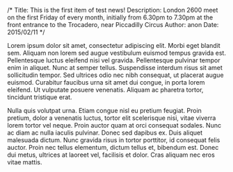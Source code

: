 /*
Title: This is the first item of test news!
Description: London 2600 meet on the first Friday of every month, initially from 6.30pm to 7.30pm at the front entrance to the Trocadero, near Piccadilly Circus
Author: anon
Date: 2015/02/11
*/

Lorem ipsum dolor sit amet, consectetur adipiscing elit. Morbi eget blandit sem. Aliquam non lorem sed augue vestibulum euismod tempus gravida est. Pellentesque luctus eleifend nisi vel gravida. Pellentesque pulvinar tempor enim in aliquet. Nunc at semper tellus. Suspendisse interdum risus sit amet sollicitudin tempor. Sed ultrices odio nec nibh consequat, ut placerat augue euismod. Curabitur faucibus urna sit amet dui congue, in porta lorem eleifend. Ut vulputate posuere venenatis. Aliquam ac pharetra tortor, tincidunt tristique erat.

Nulla quis volutpat urna. Etiam congue nisl eu pretium feugiat. Proin pretium, dolor a venenatis luctus, tortor elit scelerisque nisi, vitae viverra lorem tortor vel neque. Proin auctor quam at orci consequat sodales. Nunc ac diam ac nulla iaculis pulvinar. Donec sed dapibus ex. Duis aliquet malesuada dictum. Nunc gravida risus in tortor porttitor, id consequat felis auctor. Proin nec tellus elementum, dictum tellus et, bibendum est. Donec dui metus, ultrices at laoreet vel, facilisis et dolor. Cras aliquam nec eros vitae mattis. 
